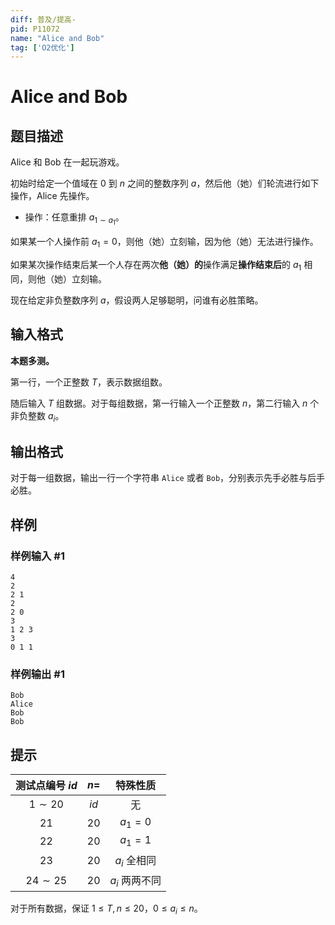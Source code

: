 ```yaml
---
diff: 普及/提高-
pid: P11072
name: "Alice and Bob"
tag: ['O2优化']
---
```

# Alice and Bob
## 题目描述

Alice 和 Bob 在一起玩游戏。

初始时给定一个值域在 $0$ 到 $n$ 之间的整数序列 $a$，然后他（她）们轮流进行如下操作，Alice 先操作。

- 操作：任意重排 $a_{1\sim a_1}$。

如果某一个人操作前 $a_1=0$，则他（她）立刻输，因为他（她）无法进行操作。

如果某次操作结束后某一个人存在两次**他（她）的**操作满足**操作结束后**的 $a_1$ 相同，则他（她）立刻输。

现在给定非负整数序列 $a$，假设两人足够聪明，问谁有必胜策略。
## 输入格式

**本题多测。**

第一行，一个正整数 $T$，表示数据组数。

随后输入 $T$ 组数据。对于每组数据，第一行输入一个正整数 $n$，第二行输入 $n$ 个非负整数 $a_i$。
## 输出格式

对于每一组数据，输出一行一个字符串 `Alice` 或者 `Bob`，分别表示先手必胜与后手必胜。
## 样例

### 样例输入 #1
```
4
2
2 1
2
2 0
3
1 2 3
3
0 1 1
```
### 样例输出 #1
```
Bob
Alice
Bob
Bob
```
## 提示

| 测试点编号 $id$ | $n=$ | 特殊性质 |
| :----------: | :----------: | :----------: |
| $1\sim 20$ | $id$ | 无 |
| $21$ | $20$ | $a_1=0$ |
| $22$ | $20$ | $a_1=1$ |
| $23$ | $20$ | $a_i$ 全相同 |
| $24\sim 25$ | $20$ | $a_i$ 两两不同 |

对于所有数据，保证 $1\le T,n\le 20$，$0\le a_i\le n$。
